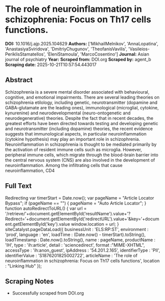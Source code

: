# The role of neuroinflammation in schizophrenia: Focus on Th17 cells functions.

**DOI:** 10.1016/j.ajp.2025.104629
**Authors:** ['MikhailMelnikov', 'AnnaLopatina', 'AnastasiyaSviridova', 'DmitriyChugunov', 'TheofanisVavilis', 'Vasileios-PeriklisStamatellos', 'EleniStamoula', 'MarcoCosentino']
**Journal:** Asian journal of psychiatry
**Year:** 
**Scraped from:** DOI.org
**Scraped by:** agent_b
**Scraping date:** 2025-10-21T10:57:54.443017

## Abstract

Schizophrenia is a severe mental disorder associated with behavioural, cognitive, and emotional impairments. There are several leading theories on schizophrenia etilology, including genetic, neurotransmitter (dopamine and GABA-glutamate are the leading ones), immunological (microglial, cytokine, kynurenine) and neurodevelopmental (neuro-ontogenetic and neurodegenerative) theories. Despite the fact that in recent decades, the greatest efforts have been directed towards testing and developing genetic and neurotransmitter (including dopamine) theories, the recent evidence suggests that immunological aspects, in particular neuroinflammation (cytokine hypothesis) may play an important role in schizophrenia. Neuroinflammation in schizophrenia is thought to be mediated primarily by the activation of resident immune cells such as microglia. However, peripheral immune cells, which migrate through the blood-brain barrier into the central nervous system (CNS) are also involved in the development of neuroinflammation. Among the infiltrating cells that cause neuroinflammation, CD4

## Full Text

Redirecting var timerStart = Date.now(); var pageName = "Article Locator Bypass"; if (pageName == "") { pageName = "Auto Article Locator"; } function autoRedirectToURL() { var url = '/retrieve/'+document.getElementById('resultName').value+'?Redirect='+document.getElementById('redirectURL').value+'&key='+document.getElementById('key').value window.location = url; } siteCatalyst.pageDataLoad({ businessUnit : 'ELS:RP:ST', environment : 'prod', language : 'en', loadTime : (Date.now() - timerStart).toString(), loadTimestamp : Date.now().toString(), name : pageName, productName : 'IH', type : 'ih:article', detail : 'sciencedirect', format :"MIME-XHTML", accessType : 'ih:anon_guest', ipAddress : '54.201.2.165', identifierType : 'PII', identifierValue : 'S1876201825002722', articleName : 'The role of neuroinflammation in schizophrenia: Focus on Th17 cells functions', location : "Linking Hub" });

## Scraping Notes

- Successfully scraped from DOI.org
